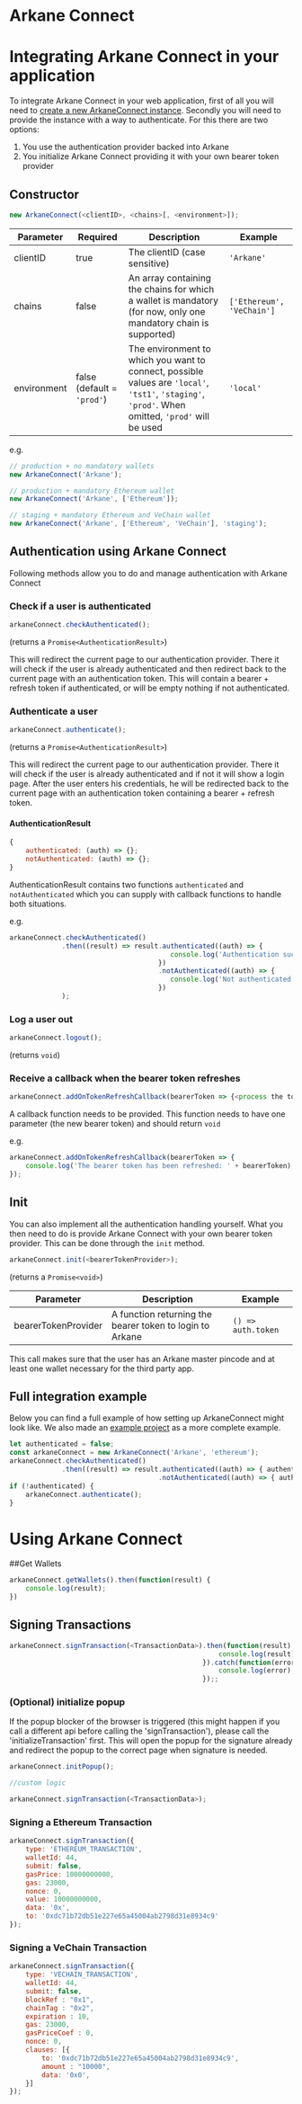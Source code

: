 Arkane Connect
===

# Integrating Arkane Connect in your application

To integrate Arkane Connect in your web application, first of all you will need to [create a new ArkaneConnect instance](#Constructor). Secondly you will need to provide the 
instance with a way to authenticate. For this there are two options:
1) You use the authentication provider backed into Arkane
2) You initialize Arkane Connect providing it with your own bearer token provider


## Constructor
```javascript
new ArkaneConnect(<clientID>, <chains>[, <environment>]);
```

| Parameter | Required | Description | Example |
|-----------|----------|-------------|---------|
| clientID | true | The clientID (case sensitive)| `'Arkane'`|
| chains | false | An array containing the chains for which a wallet is mandatory (for now, only one mandatory chain is supported)| `['Ethereum', 'VeChain']`|
| environment | false (default = `'prod'`) | The environment to which you want to connect, possible values are `'local'`, `'tst1'`, `'staging'`, `'prod'`. When omitted, `'prod'` will be used | `'local'` |

e.g.
```javascript
// production + no mandatory wallets
new ArkaneConnect('Arkane');

// production + mandatory Ethereum wallet
new ArkaneConnect('Arkane', ['Ethereum']);

// staging + mandatory Ethereum and VeChain wallet
new ArkaneConnect('Arkane', ['Ethereum', 'VeChain'], 'staging');
```


## Authentication using Arkane Connect
Following methods allow you to do and manage authentication with Arkane Connect

### Check if a user is authenticated
```javascript
arkaneConnect.checkAuthenticated();
```
(returns a `Promise<AuthenticationResult>`)

This will redirect the current page to our authentication provider. There it will check if the user is already authenticated and then redirect back to the current page with 
an authentication token. This will contain a bearer + refresh token if authenticated, or will be empty nothing if not authenticated.


### Authenticate a user
```javascript
arkaneConnect.authenticate();
```
(returns a `Promise<AuthenticationResult>`)

This will redirect the current page to our authentication provider. There it will check if the user is already authenticated and if not it will show a login page. After the user 
enters his credentials, he will be redirected back to the current page with an authentication token containing a bearer + refresh token.


#### AuthenticationResult
```javascript
{
    authenticated: (auth) => {};
    notAuthenticated: (auth) => {};
}
```
AuthenticationResult contains two functions `authenticated` and `notAuthenticated` which you can supply with callback functions to handle both situations.

e.g.
```javascript
arkaneConnect.checkAuthenticated()
             .then((result) => result.authenticated((auth) => {
                                        console.log('Authentication successfull ' + auth.subject);
                                     })
                                     .notAuthenticated((auth) => {
                                        console.log('Not authenticated');
                                     })
             );
```    

### Log a user out
```javascript
arkaneConnect.logout();
```
(returns `void`)

### Receive a callback when the bearer token refreshes
```javascript
arkaneConnect.addOnTokenRefreshCallback(bearerToken => {<process the token>});
```   
A callback function needs to be provided. This function needs to have one parameter (the new bearer token) and should return `void`

e.g.
```javascript
arkaneConnect.addOnTokenRefreshCallback(bearerToken => {
    console.log('The bearer token has been refreshed: ' + bearerToken);
});
```

## Init
You can also implement all the authentication handling yourself. What you then need to do is provide Arkane Connect with your own bearer token provider. 
This can be done through the `init` method.
 
```javascript
arkaneConnect.init(<bearerTokenProvider>);
``` 
(returns a `Promise<void>`) 

| Parameter | Description | Example |
|-----------|-------------|---------|
| bearerTokenProvider | A function returning the bearer token to login to Arkane | `() => auth.token`|

This call makes sure that the user has an Arkane master pincode and at least one wallet necessary for the third party app.
 
## Full integration example
Below you can find a full example of how setting up ArkaneConnect might look like. We also made an [example project](https://github.com/ArkaneNetwork/Arketype) as a more 
complete example. 
```javascript
let authenticated = false;
const arkaneConnect = new ArkaneConnect('Arkane', 'ethereum');
arkaneConnect.checkAuthenticated()
             .then((result) => result.authenticated((auth) => { authenticated = true })
                                     .notAuthenticated((auth) => { authenticated = false }));
if (!authenticated) {
    arkaneConnect.authenticate();
}
```
# Using Arkane Connect
##Get Wallets

```javascript
arkaneConnect.getWallets().then(function(result) {
    console.log(result);
})
```

## Signing Transactions
```javascript
arkaneConnect.signTransaction(<TransactionData>).then(function(result) {
                                                    console.log(result);
                                                }).catch(function(error) {
                                                    console.log(error);
                                                });;
``` 

### (Optional) initialize popup
If the popup blocker of the browser is triggered (this might happen if you call a different api before calling the 'signTransaction'), please call the 'initializeTransaction' first.
This will open the popup for the signature already and redirect the popup to the correct page when signature is needed.

 
```javascript
arkaneConnect.initPopup();

//custom logic

arkaneConnect.signTransaction(<TransactionData>);
```

### Signing a Ethereum Transaction


```javascript
arkaneConnect.signTransaction({
    type: 'ETHEREUM_TRANSACTION',
    walletId: 44,
    submit: false,
    gasPrice: 10000000000,
    gas: 23000,
    nonce: 0,
    value: 10000000000,
    data: '0x',
    to: '0xdc71b72db51e227e65a45004ab2798d31e8934c9'
});
```

### Signing a VeChain Transaction

```javascript
arkaneConnect.signTransaction({
    type: 'VECHAIN_TRANSACTION',
    walletId: 44,
    submit: false,
    blockRef : "0x1",
    chainTag : "0x2",
    expiration : 10,
    gas: 23000,
    gasPriceCoef : 0,
    nonce: 0,
    clauses: [{
        to: '0xdc71b72db51e227e65a45004ab2798d31e8934c9',
        amount : "10000",
        data: '0x0',
    }]
});
```

